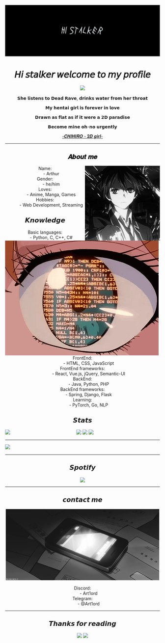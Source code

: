 <div align="center">
  <img src="https://github.com/Art1ord/Art1ord/blob/main/assets/banner.jpg">
</div>

<div align="center">
  <h1>𝘏𝘪 𝘴𝘵𝘢𝘭𝘬𝘦𝘳 𝘸𝘦𝘭𝘤𝘰𝘮𝘦 𝘵𝘰 𝘮𝘺 𝘱𝘳𝘰𝘧𝘪𝘭𝘦</h1>
  <a href="https://discord.com/users/936621352738250843">
    <img src="https://lanyard.cnrad.dev/api/936621352738250843?bg=512f9c&borderRadius=15px"/>
  </a>
  <p>𝗦𝗵𝗲 𝗹𝗶𝘀𝘁𝗲𝗻𝘀 𝘁𝗼 𝗗𝗲𝗮𝗱 𝗥𝗮𝘃𝗲, 𝗱𝗿𝗶𝗻𝗸𝘀 𝘄𝗮𝘁𝗲𝗿 𝗳𝗿𝗼𝗺 𝗵𝗲𝗿 𝘁𝗵𝗿𝗼𝗮𝘁</p>
  <p>𝗠𝘆 𝗵𝗲𝗻𝘁𝗮𝗶 𝗴𝗶𝗿𝗹 𝗶𝘀 𝗳𝗼𝗿𝗲𝘃𝗲𝗿 𝗶𝗻 𝗹𝗼𝘃𝗲</p>
  <p>𝗗𝗿𝗮𝘄𝗻 𝗮𝘀 𝗳𝗹𝗮𝘁 𝗮𝘀 𝗶𝗳 𝗶𝘁 𝘄𝗲𝗿𝗲 𝗮 𝟮𝗗 𝗽𝗮𝗿𝗮𝗱𝗶𝘀𝗲</p>
  <p>𝗕𝗲𝗰𝗼𝗺𝗲 𝗺𝗶𝗻𝗲 𝗼𝗵-𝗻𝗼 𝘂𝗿𝗴𝗲𝗻𝘁𝗹𝘆</p>
  <p><a href="https://youtu.be/qFmjFnDWpjU">-𝑪𝑯𝑰𝑯𝑰𝑹𝑶 - 𝟐𝑫 𝒈𝒊𝒓𝒍-</a></p>
</div>

---

<h2 align="center">𝑨𝒃𝒐𝒖𝒕 𝒎𝒆</h2>
<div align="center">
  <img src="https://github.com/Art1ord/Art1ord/blob/main/assets/me.gif" align="right">
</div>
<dl align="center">
  <dt>Name:</dt>
  <dd>- Arthur</dd>
  <dt>Gender:</dt>
  <dd>- he/him</dd>
  <dt>Loves:</dt>
  <dd>- Anime, Manga, Games</dd>
  <dt>Hobbies:</dt>
  <dd>- Web Development, Streaming</dd>
</dl>

<h2 align="center">𝙆𝙣𝙤𝙬𝙡𝙚𝙙𝙜𝙚</h2>
<div align="center">
  <img src="https://github.com/Art1ord/Art1ord/blob/main/assets/Knowledge.gif" align="left">
</div>
<dl align="center">
  <dt>Basic languages:</dt>
  <dd>- Python, C, C++, C#</dd>
  <dt>FrontEnd:</dt>
  <dd>- HTML, CSS, JavaScript</dd>
  <dt>FrontEnd frameworks:</dt>
  <dd>- React, Vue.js, jQuery, Semantic-UI</dd>
  <dt>BackEnd:</dt>
  <dd>- Java, Python, PHP</dd>
  <dt>BackEnd frameworks:</dt>
  <dd>- Spring, Django, Flask</dd>
  <dt>Learning:</dt>
  <dd>- PyTorch, Go, NLP</dd>
</dl>

<h2 align="center">𝙎𝙩𝙖𝙩𝙨</h2>
<div align="center">
  <a>
    <img align="left" src="https://streak-stats.demolab.com?user=Art1ord&theme=dark&hide_border=true&date_format=n%2Fj%5B%2FY%5D">
  </a>
  <a>
    <img src="https://github-readme-stats.vercel.app/api/top-langs/?username=Art1ord&layout=compact&theme=dark">
  </a>
  <a>
    <img src="https://github-readme-stats.vercel.app/api?username=Art1ord&show_icons=true&theme=dark&show=reviews">
  </a>
  <a>
    <img src="https://github-readme-stats.vercel.app/api/wakatime?username=Art1ord&theme=dark">
  </a>
</div>

---

<a>
  <img src="https://github-profile-trophy.vercel.app/?username=Art1ord&theme=darkhub&column=7">
</a>

---

<h2 align="center">𝙎𝙥𝙤𝙩𝙞𝙛𝙮</h2>
<div align="center">
  <img src="https://spotify-github-profile.vercel.app/api/view?uid=31d75fmhk4rysok2bwstr3kqzz5y&cover_image=true&theme=novatorem&show_offline=false&background_color=121212&interchange=false&bar_color=53b14f&bar_color_cover=true" align="center">
</div>

---

<div align="center">
  <h2 align="center">𝙘𝙤𝙣𝙩𝙖𝙘𝙩 𝙢𝙚</h2>
  <a>
    <img src="https://github.com/Art1ord/Art1ord/blob/main/assets/s.gif"/>
  </a>
  <dl>
    <dt>Discord:</dt>
    <dd>- Art1ord</dd>
    <dt>Telegram:</dt>
    <dd>- @Art1ord</dd>
  </dl>
</div>

---

<div align="center">
  <h2 align="center">𝙏𝙝𝙖𝙣𝙠𝙨 𝙛𝙤𝙧 𝙧𝙚𝙖𝙙𝙞𝙣𝙜</h2>
  <img src="https://typograssy.deno.dev/api?text=Thank%20you%20for%20visiting%20my%20profile!&l0=none&l1=ef858c&l2=62b7d8&l3=ffb6c1&l4=caf9ff&bg=none&frame=none&speed=250&comment=">
  <img src="https://count.getloli.com/get/@Art1ord?theme=moebooru">
</div>


